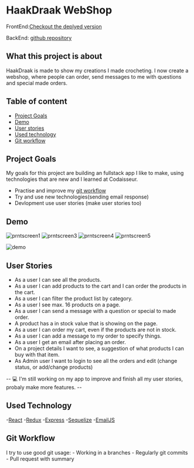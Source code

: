 # HaakDraak WebShop

FrontEnd:[Checkout the deplyed version](https://www.haakdraak.nl/Test)

BackEnd: [github repository](https://github.com/Mellieejj/Haakdraak-webshop-server)

## What this project is about

HaakDraak is made to show my creations I made crocheting. I now create a webshop, where people can order, send messages to me with questions and special made orders.

## Table of content

- [Project Goals](#project-goals)
- [Demo](#demo)
- [User stories](#user-stories)
- [Used technology](#used-technology)
- [Git workflow](#git-workflow)

## Project Goals

My goals for this project are building an fullstack app I like to make, using technologies that are new and I learned at Codaisseur. 

* Practise and improve my [git workflow](#git-workflow)
* Try and use new technologies(sending email response)
* Devlopment use user stories (make user stories too)

## Demo

![prntscreen1](https://user-images.githubusercontent.com/58489880/78262857-79f8ff80-7501-11ea-8ab7-8d9d2e1f8105.png)
![prntscreen3](https://user-images.githubusercontent.com/58489880/78263010-b167ac00-7501-11ea-94ec-9b5613ff2782.png)
![prntscreen4](https://user-images.githubusercontent.com/58489880/78263047-be849b00-7501-11ea-87ba-561dc3934342.png)
![prntscreen5](https://user-images.githubusercontent.com/58489880/78263079-c80e0300-7501-11ea-920f-177f74205028.png)

![demo](https://user-images.githubusercontent.com/58489880/78265507-d0b40880-7504-11ea-9c45-e054490de41b.gif)

## User Stories
* As a user I can see all the products.
* As a user I can add products to the cart and I can order the products in the cart.
* As a user I can filter the product list by category.
* As a user I see max. 16 products on a page.
* As a user I can send a message with a question or special to made order.
* A product has a in stock value that is showing on the page.
* As a user I can order my cart, even if the products are not in stock.
* As a user I can add a message to my order to specify things.
* As a user I get an email after placing an order.
* On a project details I want to see, a suggestion of what products I can buy with that item.
* As Admin user I want to login to see all the orders and edit (change status, or add/change products)

-- :computer: I'm still working on my app to improve and finish all my user stories, probaly make more features. --

## Used Technology

-[React]()
-[Redux]()
-[Express]()
-[Sequelize]()
-[EmailJS]()

## Git Workflow

  I try to use good git usage:
    - Working in a branches
    - Regularly git commits
    - Pull request with summary
